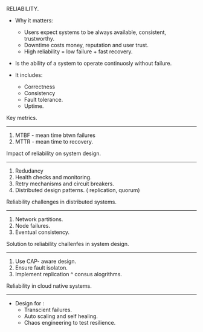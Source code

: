 RELIABILITY.

* Why it matters:

  * Users expect systems to be always available, consistent, trustworthy.
  * Downtime costs money, reputation and user trust.
  * High reliability = low failure + fast recovery.
* Is the ability of a system to operate continuosly without failure.
* It includes:

  * Correctness
  * Consistency
  * Fault tolerance.
  * Uptime.

Key metrics.

---

1. MTBF - mean time btwn failures
2. MTTR - mean time to recovery.

Impact of reliability on system design.

---

1. Redudancy
2. Health checks and monitoring.
3. Retry mechanisms and circuit breakers.
4. Distributed design patterns. ( replication, quorum)

Reliability challenges in distributed systems.

---

1. Network partitions.
2. Node failures.
3. Eventual consistency.

Solution to reliability challenfes in system design.

---

1. Use CAP- aware design.
2. Ensure fault isolaton.
3. Implement replication ^ consus alogrithms.


Reliability in cloud native systems. 

---

* Design for :
  * Transcient failures.
  * Auto scaling and self healing.
  * Chaos engineering to test resilience.
